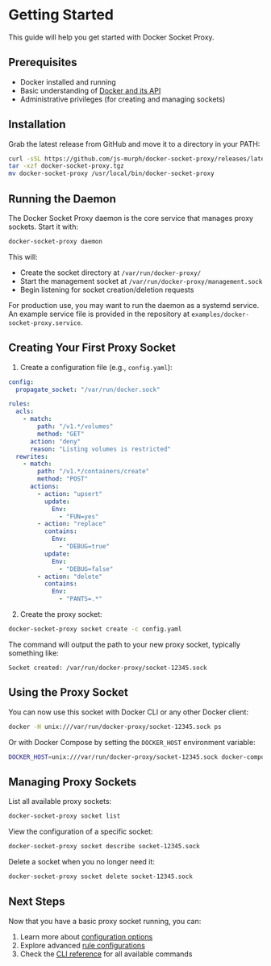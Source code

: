 # Getting Started

This guide will help you get started with Docker Socket Proxy.

## Prerequisites

- Docker installed and running
- Basic understanding of [Docker and its API](https://docs.docker.com/reference/api/engine/version/v1.48/#tag/Container)
- Administrative privileges (for creating and managing sockets)

## Installation

Grab the latest release from GitHub and move it to a directory in your PATH:

```bash
curl -sSL https://github.com/js-murph/docker-socket-proxy/releases/latest/download/docker-socket-proxy.tgz
tar -xzf docker-socket-proxy.tgz
mv docker-socket-proxy /usr/local/bin/docker-socket-proxy
```

## Running the Daemon

The Docker Socket Proxy daemon is the core service that manages proxy sockets. Start it with:

```bash
docker-socket-proxy daemon
```

This will:

- Create the socket directory at `/var/run/docker-proxy/`
- Start the management socket at `/var/run/docker-proxy/management.sock`
- Begin listening for socket creation/deletion requests

For production use, you may want to run the daemon as a systemd service. An example service file is provided in the repository at `examples/docker-socket-proxy.service`.

## Creating Your First Proxy Socket

1. Create a configuration file (e.g., `config.yaml`):

```yaml
config:
  propagate_socket: "/var/run/docker.sock"

rules:
  acls:
    - match:
        path: "/v1.*/volumes"
        method: "GET"
      action: "deny"
      reason: "Listing volumes is restricted"
  rewrites:
    - match:
        path: "/v1.*/containers/create"
        method: "POST"
      actions:
        - action: "upsert"
          update:
            Env:
              - "FUN=yes"
        - action: "replace"
          contains:
            Env:
              - "DEBUG=true"
          update:
            Env:
              - "DEBUG=false"
        - action: "delete"
          contains:
            Env:
              - "PANTS=.*"
```

2. Create the proxy socket:

```bash
docker-socket-proxy socket create -c config.yaml
```

The command will output the path to your new proxy socket, typically something like:

```
Socket created: /var/run/docker-proxy/socket-12345.sock
```

## Using the Proxy Socket

You can now use this socket with Docker CLI or any other Docker client:

```bash
docker -H unix:///var/run/docker-proxy/socket-12345.sock ps
```

Or with Docker Compose by setting the `DOCKER_HOST` environment variable:

```bash
DOCKER_HOST=unix:///var/run/docker-proxy/socket-12345.sock docker-compose up
```

## Managing Proxy Sockets

List all available proxy sockets:

```bash
docker-socket-proxy socket list
```

View the configuration of a specific socket:

```bash
docker-socket-proxy socket describe socket-12345.sock
```

Delete a socket when you no longer need it:

```bash
docker-socket-proxy socket delete socket-12345.sock
```

## Next Steps

Now that you have a basic proxy socket running, you can:

1. Learn more about [configuration options](configuration/index.md)
2. Explore advanced [rule configurations](configuration/rules.md)
3. Check the [CLI reference](cli-reference.md) for all available commands
